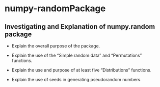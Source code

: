 # numpy-randomPackage

## Investigating and Explanation of numpy.random package

- Explain the overall purpose of the package.

- Explain the use of the “Simple random data” and “Permutations” functions.

- Explain the use and purpose of at least five “Distributions” functions.

- Explain the use of seeds in generating pseudorandom numbers
